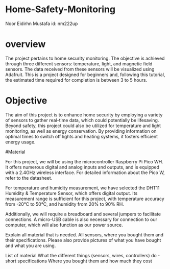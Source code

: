 # Home-Safety-Monitoring
Noor Eidirhn Mustafa 
id: nm222up

# overview
The project pertains to home security monitoring. The objective is achieved through three different sensors: temperature, light, and magnetic field sensors. The data received from these sensors will be visualized using Adafruit.
This is a project designed for beginners and, following this tutorial, the estimated time required for completion is between 3 to 5 hours.


# Objective
The aim of this project is to enhance home security by employing a variety of sensors to gather real-time data, which could potentially be lifesaving. Beyond safety, this project could also be utilized for temperature and light monitoring, as well as energy conservation. By providing information on optimal times to switch off lights and heating systems, it fosters efficient energy usage.

#Material


For this project, we will be using the microcontroller Raspberry Pi Pico WH. It offers numerous digital and analog inputs and outputs, and is equipped with a 2.4GHz wireless interface. For detailed information about the Pico W, refer to the datasheet.

For temperature and humidity measurement, we have selected the DHT11 Humidity & Temperature Sensor, which offers digital output. Its measurement range is sufficient for this project, with temperature accuracy from -20°C to 50°C, and humidity from 20% to 90% RH.

Additionally, we will require a breadboard and several jumpers to facilitate connections. A micro-USB cable is also necessary for connection to our computer, which will also function as our power source.



Explain all material that is needed. All sensors, where you bought them and their specifications. Please also provide pictures of what you have bought and what you are using.

List of material
What the different things (sensors, wires, controllers) do - short specifications
Where you bought them and how much they cost




